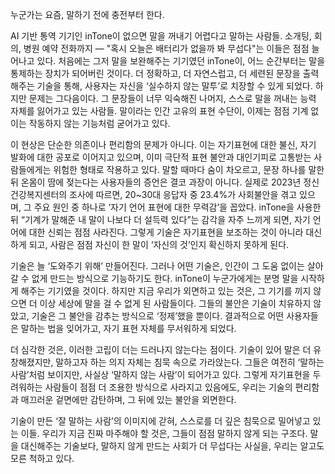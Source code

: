 누군가는 요즘, 말하기 전에 충전부터 한다.

AI 기반 통역 기기인 inTone이 없으면 말을 꺼내기 어렵다고 말하는 사람들. 소개팅, 회의, 병원 예약 전화까지 — "혹시 오늘은 배터리가 없을까 봐 무섭다"는 이들은 점점 늘어나고 있다. 처음에는 그저 말을 보완해주는 기기였던 inTone이, 어느 순간부터는 말을 통제하는 장치가 되어버린 것이다. 더 정확하고, 더 자연스럽고, 더 세련된 문장을 출력해주는 기술을 통해, 사용자는 자신을 ‘실수하지 않는 말투’로 치장할 수 있게 되었다. 하지만 문제는 그다음이다. 그 문장들이 너무 익숙해진 나머지, 스스로 말을 꺼내는 능력 자체를 잃어가고 있는 사람들. 말이라는 인간 고유의 표현 수단이, 이제는 점점 기계 없이는 작동하지 않는 기능처럼 굳어가고 있다.

이 현상은 단순한 의존이나 편리함의 문제가 아니다. 이는 자기표현에 대한 불신, 자기 발화에 대한 공포로 이어지고 있으며, 이미 극단적 표현 불안과 대인기피로 고통받는 사람들에게는 위험한 형태로 작용하고 있다. 말할 때마다 숨이 차오르고, 문장 하나를 말한 뒤 온몸이 땀에 젖는다는 사용자들의 증언은 결코 과장이 아니다. 실제로 2023년 정신건강복지센터의 조사에 따르면, 20~30대 응답자 중 23.4%가 사회불안을 겪고 있으며, 그 주요 원인 중 하나로 ‘자기 언어 표현에 대한 무력감’을 꼽았다. inTone을 사용한 뒤 “기계가 말해준 내 말이 나보다 더 설득력 있다”는 감각을 자주 느끼게 되면, 자기 언어에 대한 신뢰는 점점 사라진다. 그렇게 기술은 자기표현을 보조하는 것이 아니라 대신하게 되고, 사람은 점점 자신이 한 말이 ‘자신의 것’인지 확신하지 못하게 된다.

기술은 늘 ‘도와주기 위해’ 만들어진다. 그러나 어떤 기술은, 인간이 그 도움 없이는 살아갈 수 없게 만드는 방식으로 기능하기도 한다. inTone이 누군가에게는 분명 말을 시작하게 해주는 기기였을 것이다. 하지만 지금 우리가 외면하고 있는 것은, 그 기기를 끼지 않으면 더 이상 세상에 말을 걸 수 없게 된 사람들이다. 그들의 불안은 기술이 치유하지 않았고, 기술은 그 불안을 감추는 방식으로 ‘정제’했을 뿐이다. 결과적으로 어떤 사용자들은 말하는 법을 잊어가고, 자기 표현 자체를 무서워하게 되었다.

더 심각한 것은, 이러한 고립이 더는 드러나지 않는다는 점이다. 기술이 있어 말은 더 유창해졌지만, 말하고자 하는 의지 자체는 침묵 속으로 가라앉는다. 그들은 여전히 ‘말하는 사람’처럼 보이지만, 사실상 ‘말하지 않는 사람’이 되어가고 있다. 그렇게 자기표현을 두려워하는 사람들이 점점 더 조용한 방식으로 사라지고 있음에도,
우리는 기술의 편리함과 매끄러운 겉면에만 감탄하며, 그 뒤에 있는 불안을 외면한다.

기술이 만든 ‘잘 말하는 사람’의 이미지에 갇혀, 스스로를 더 깊은 침묵으로 밀어넣고 있는 이들. 우리가 지금 진짜 마주해야 할 것은, 그들이 점점 말하지 않게 되는 구조다. 말을 대신해주는 기술보다, 말하지 않게 만드는 사회가 더 무섭다는 사실을, 우리는 알고도 모른 척하고 있다.
